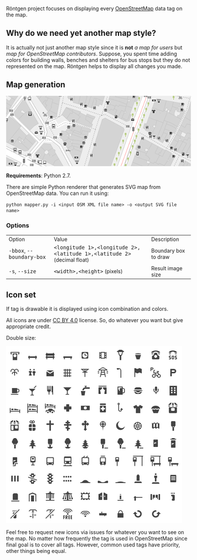 Röntgen project focuses on displaying every [OpenStreetMap](http://openstreetmap.org) data tag on the map.

Why do we need yet another map style?
-------------------------------------

It is actually not just another map style since it is **not** *a map for users* but *map for OpenStreetMap contributors*. Suppose, you spent time adding colors for building walls, benches and shelters for bus stops but they do not represented on the map. Röntgen helps to display all changes you made.

Map generation
--------------

![Sample map](doc/map.png)

**Requirements**: Python 2.7.

There are simple Python renderer that generates SVG map from OpenStreetMap data. You can run it using:

    python mapper.py -i <input OSM XML file name> -o <output SVG file name>

### Options ###



<table><tr><td>Option

</td><td>Value

</td><td>Description

</td></tr><tr><td><tt>-bbox</tt>, <tt>--boundary-box</tt>

</td><td><tt>&lt;longitude 1&gt;,&lt;longitude 2&gt;,&lt;latitude 1&gt;,&lt;latitude 2&gt;</tt> (decimal float)

</td><td>Boundary box to draw

</td></tr><tr><td><tt>-s</tt>, <tt>--size</tt>

</td><td><tt>&lt;width&gt;,&lt;height&gt;</tt> (pixels)

</td><td>Result image size

</td></tr></table>

Icon set
--------

If tag is drawable it is displayed using icon combination and colors.

All icons are under [CC BY 4.0](http://creativecommons.org/licenses/by/4.0/) license. So, do whatever you want but give appropriate credit.

Double size:

![Icons](doc/grid.png)

Feel free to request new icons via issues for whatever you want to see on the map. No matter how frequently the tag is used in OpenStreetMap since final goal is to cover all tags. However, common used tags have priority, other things being equal.

